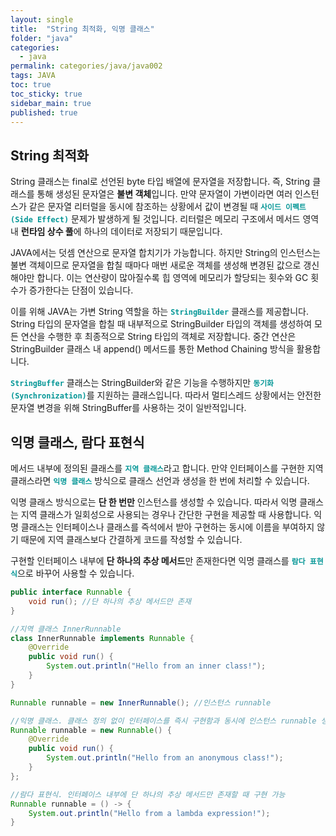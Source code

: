 ```yaml
---
layout: single
title:  "String 최적화, 익명 클래스"
folder: "java"
categories:
  - java
permalink: categories/java/java002
tags: JAVA
toc: true
toc_sticky: true
sidebar_main: true
published: true
---
```


## String 최적화
String 클래스는 final로 선언된 byte 타입 배열에 문자열을 저장합니다. 즉, String 클래스를 통해 생성된 문자열은 **불변 객체**입니다. 만약 문자열이 가변이라면 여러 인스턴스가 같은 문자열 리터럴을 동시에 참조하는 상황에서 값이 변경될 때 <span style="color: rgb(3, 150, 150); font-weight: bold;">`사이드 이펙트(Side Effect)`</span> 문제가 발생하게 될 것입니다. 리터럴은 메모리 구조에서 메서드 영역 내 **런타임 상수 풀**에 하나의 데이터로 저장되기 때문입니다.

JAVA에서는 덧셈 연산으로 문자열 합치기가 가능합니다. 하지만 String의 인스턴스는 불변 객체이므로 문자열을 합칠 때마다 매번 새로운 객체를 생성해 변경된 값으로 갱신해야만 합니다. 이는 연산량이 많아질수록 힙 영역에 메모리가 할당되는 횟수와 GC 횟수가 증가한다는 단점이 있습니다.

이를 위해 JAVA는 가변 String 역할을 하는 <span style="color: rgb(3, 150, 150); font-weight: bold;">`StringBuilder`</span> 클래스를 제공합니다. String 타입의 문자열을 합칠 때 내부적으로 StringBuilder 타입의 객체를 생성하여 모든 연산을 수행한 후 최종적으로 String 타입의 객체로 저장합니다. 중간 연산은 StringBuilder 클래스 내 append() 메서드를 통한 Method Chaining 방식을 활용합니다.

<span style="color: rgb(3, 150, 150); font-weight: bold;">`StringBuffer`</span> 클래스는 StringBuilder와 같은 기능을 수행하지만 <span style="color: rgb(3, 150, 150); font-weight: bold;">`동기화(Synchronization)`</span>를 지원하는 클래스입니다. 따라서 멀티스레드 상황에서는 안전한 문자열 변경을 위해 StringBuffer를 사용하는 것이 일반적입니다.

## 익명 클래스, 람다 표현식
메서드 내부에 정의된 클래스를 <span style="color: rgb(3, 150, 150); font-weight: bold;">`지역 클래스`</span>라고 합니다. 만약 인터페이스를 구현한 지역 클래스라면 <span style="color: rgb(3, 150, 150); font-weight: bold;">`익명 클래스`</span> 방식으로 클래스 선언과 생성을 한 번에 처리할 수 있습니다.

익명 클래스 방식으로는 **단 한 번만** 인스턴스를 생성할 수 있습니다. 따라서 익명 클래스는 지역 클래스가 일회성으로 사용되는 경우나 간단한 구현을 제공할 때 사용합니다. 익명 클래스는 인터페이스나 클래스를 즉석에서 받아 구현하는 동시에 이름을 부여하지 않기 때문에 지역 클래스보다 간결하게 코드를 작성할 수 있습니다.

구현할 인터페이스 내부에 **단 하나의 추상 메서드**만 존재한다면 익명 클래스를 <span style="color: rgb(3, 150, 150); font-weight: bold;">`람다 표현식`</span>으로 바꾸어 사용할 수 있습니다.

```java
public interface Runnable {
    void run(); //단 하나의 추상 메서드만 존재
}
```

```java
//지역 클래스 InnerRunnable
class InnerRunnable implements Runnable {
	@Override
	public void run() {
		System.out.println("Hello from an inner class!");
	}
}

Runnable runnable = new InnerRunnable(); //인스턴스 runnable
```

```java
//익명 클래스. 클래스 정의 없이 인터페이스를 즉시 구현함과 동시에 인스턴스 runnable 생성
Runnable runnable = new Runnable() {
    @Override
    public void run() {
        System.out.println("Hello from an anonymous class!");
    }
};
```

```java
//람다 표현식. 인터페이스 내부에 단 하나의 추상 메서드만 존재할 때 구현 가능
Runnable runnable = () -> {
	System.out.println("Hello from a lambda expression!");
}
```